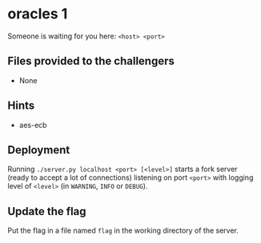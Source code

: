# oracles 1

Someone is waiting for you here: `<host> <port>`

## Files provided to the challengers

- None

## Hints

- aes-ecb

## Deployment

Running `./server.py localhost <port> [<level>]` starts a fork server (ready to
accept a lot of connections) listening on port `<port>` with logging level of
`<level>` (in `WARNING`, `INFO` or `DEBUG`).

## Update the flag

Put the flag in a file named `flag` in the working directory of the server.
